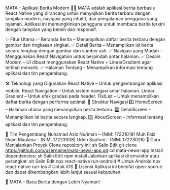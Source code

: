 MATA - Aplikasi Berita Modern 📰📱
MATA adalah aplikasi berita berbasis React Native yang dirancang untuk menyajikan berita terbaru dengan tampilan modern, navigasi yang intuitif, dan pengalaman pengguna yang nyaman. Aplikasi ini memungkinkan pengguna untuk membaca berita terkini dengan tampilan yang bersih dan responsif.

✨ Fitur Utama
✅ Beranda Berita – Menampilkan daftar berita terbaru dengan gambar dan ringkasan singkat.
✅ Detail Berita – Menampilkan isi berita secara lengkap dengan gambar dan sumber asli.
✅ Navigasi yang Mudah – Menggunakan React Navigation untuk berpindah antar halaman.
✅ Desain Modern – UI dibuat menggunakan React Native + LinearGradient agar terlihat menarik.
✅ Halaman Tentang – Menampilkan informasi tentang aplikasi dan tim pengembang.

🛠️ Teknologi yang Digunakan
React Native – Untuk pengembangan aplikasi mobile.
React Navigation – Untuk sistem navigasi antar halaman.
Linear Gradient – Untuk efek gradasi pada header.
FlatList – Untuk menampilkan daftar berita dengan performa optimal.
📌 Struktur Navigasi
1️⃣ HomeScreen – Halaman utama yang menampilkan berita terbaru.
2️⃣ DetailScreen – Menampilkan isi berita secara lengkap.
3️⃣ AboutScreen – Informasi tentang aplikasi dan tim pengembang.

👥 Tim Pengembang
Nuhamad Aziz Nuriman – (NIM: 17221019)
Muh Faiz Ilham Maulana – (NIM: 17223008)
Uden Saptoni – (NIM: 17223026)
📂 Cara Menjalankan Proyek
Clone repository ini:
sh
Salin
Edit
git clone https://github.com/username/mata-news-app.git
cd mata-news-app
Install dependencies:
sh
Salin
Edit
npm install
Jalankan aplikasi di emulator atau perangkat:
sh
Salin
Edit
npx react-native run-android  # Untuk Android
npx react-native run-ios      # Untuk iOS
📜 Lisensi
Aplikasi ini bersifat open-source dan dapat dikembangkan lebih lanjut sesuai kebutuhan.

🚀 MATA - Baca Berita dengan Lebih Nyaman!
